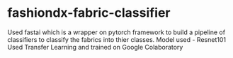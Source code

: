 # fashiondx-fabric-classifier

Used fastai which is a wrapper on pytorch framework to build a pipeline of classifiers to classify the fabrics into thier classes.
Model used - Resnet101
Used Transfer Learning and trained on Google Colaboratory 
